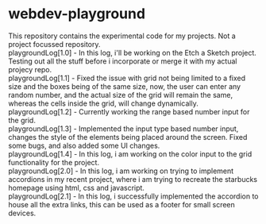 # webdev-playground
This repository contains the experimental code for my projects. Not a project focussed repository. <br/>
playgroundLog[1.0] - In this log, i'll be working on the Etch a Sketch project. Testing out all the stuff before i incorporate or merge it with my actual projecy repo. <br/>
playgroundLog[1.1] - Fixed the issue with grid not being limited to a fixed size and the boxes being of the same size, now, the user can enter any random number, and the actual size of the grid will remain the same, whereas the cells inside the grid, will change dynamically. <br/>
playgroundLog[1.2] - Currently working the range based number input for the grid. <br/>
playgroundLog[1.3] - Implemented the input type based number input, changes the style of the elements being placed around the screen. Fixed some bugs, and also added some UI changes. <br/>
playgroundLog[1.4] - In this log, i am working on the color input to the grid functionality for the project.
<br/>
playgroundLog[2.0] - In this log, i am working on trying to implement accordions in my recent project, where i am trying to recreate the starbucks homepage using html, css and javascript. <br/>
playgroundLog[2.1] - In this log, i successfully implemented the accordion to house all the extra links, this can be used as a footer for small screen devices. <br/>